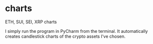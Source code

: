 # charts
ETH, SUI, SEI, XRP charts

I simply run the program in PyCharm from the terminal. It automatically creates candlestick charts of the crypto assets I've chosen. 
